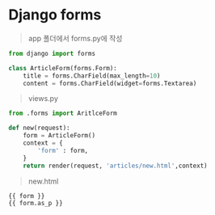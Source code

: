 # Django forms

> app 폴더에서 forms.py에 작성

```python
from django import forms

class ArticleForm(forms.Form):
    title = forms.CharField(max_length=10)
    content = forms.CharField(widget=forms.Textarea)
```

> views.py

```python
from .forms import AritlceForm
```

```python
def new(request):
    form = ArticleForm()
    context = {
        'form' : form,
    }
    return render(request, 'articles/new.html',context)
```

> new.html

```python
{{ form }}
{{ form.as_p }}
```

